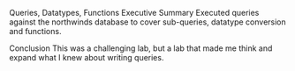 
Queries, Datatypes, Functions
Executive Summary
Executed queries against the northwinds database to cover sub-queries, datatype conversion and functions.

Conclusion
This was a challenging lab, but a lab that made me think and expand what I knew about writing queries. 
